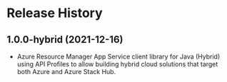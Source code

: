 # Release History

## 1.0.0-hybrid (2021-12-16)

- Azure Resource Manager App Service client library for Java (Hybrid) using API Profiles to allow building hybrid cloud solutions
that target both Azure and Azure Stack Hub.
